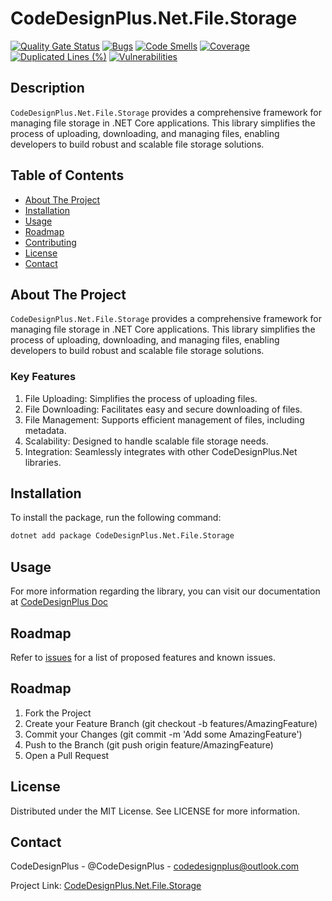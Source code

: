 # CodeDesignPlus.Net.File.Storage

[![Quality Gate Status](https://sonarcloud.io/api/project_badges/measure?project=CodeDesignPlus.Net.File.Storage&metric=alert_status)](https://sonarcloud.io/summary/new_code?id=CodeDesignPlus.Net.File.Storage)
[![Bugs](https://sonarcloud.io/api/project_badges/measure?project=CodeDesignPlus.Net.File.Storage&metric=bugs)](https://sonarcloud.io/summary/new_code?id=CodeDesignPlus.Net.File.Storage)
[![Code Smells](https://sonarcloud.io/api/project_badges/measure?project=CodeDesignPlus.Net.File.Storage&metric=code_smells)](https://sonarcloud.io/summary/new_code?id=CodeDesignPlus.Net.File.Storage)
[![Coverage](https://sonarcloud.io/api/project_badges/measure?project=CodeDesignPlus.Net.File.Storage&metric=coverage)](https://sonarcloud.io/summary/new_code?id=CodeDesignPlus.Net.File.Storage)
[![Duplicated Lines (%)](https://sonarcloud.io/api/project_badges/measure?project=CodeDesignPlus.Net.File.Storage&metric=duplicated_lines_density)](https://sonarcloud.io/summary/new_code?id=CodeDesignPlus.Net.File.Storage)
[![Vulnerabilities](https://sonarcloud.io/api/project_badges/measure?project=CodeDesignPlus.Net.File.Storage&metric=vulnerabilities)](https://sonarcloud.io/summary/new_code?id=CodeDesignPlus.Net.File.Storage)


## Description
`CodeDesignPlus.Net.File.Storage` provides a comprehensive framework for managing file storage in .NET Core applications. This library simplifies the process of uploading, downloading, and managing files, enabling developers to build robust and scalable file storage solutions.

## Table of Contents
- [About The Project](#about-the-project)
- [Installation](#installation)
- [Usage](#usage)
- [Roadmap](#roadmap)
- [Contributing](#contributing)
- [License](#license)
- [Contact](#contact)

## About The Project
`CodeDesignPlus.Net.File.Storage` provides a comprehensive framework for managing file storage in .NET Core applications. This library simplifies the process of uploading, downloading, and managing files, enabling developers to build robust and scalable file storage solutions.

### Key Features
1. File Uploading: Simplifies the process of uploading files.
2. File Downloading: Facilitates easy and secure downloading of files.
3. File Management: Supports efficient management of files, including metadata.
4. Scalability: Designed to handle scalable file storage needs.
5. Integration: Seamlessly integrates with other CodeDesignPlus.Net libraries.

## Installation
To install the package, run the following command:
```bash
dotnet add package CodeDesignPlus.Net.File.Storage
```

## Usage
For more information regarding the library, you can visit our documentation at [CodeDesignPlus Doc](https://doc.codedesignplus.com)

## Roadmap
Refer to [issues](https://github.com/codedesignplus/CodeDesignPlus.Net.Sdk/issues) for a list of proposed features and known issues.

## Roadmap
1. Fork the Project
2. Create your Feature Branch (git checkout -b features/AmazingFeature)
3. Commit your Changes (git commit -m 'Add some AmazingFeature')
4. Push to the Branch (git push origin feature/AmazingFeature)
5. Open a Pull Request

## License
Distributed under the MIT License. See LICENSE for more information.

## Contact
CodeDesignPlus - @CodeDesignPlus - codedesignplus@outlook.com

Project Link: [CodeDesignPlus.Net.File.Storage](https://github.com/codedesignplus/CodeDesignPlus.Net.Sdk/tree/main/packages/CodeDesignPlus.Net.File.Storage)
